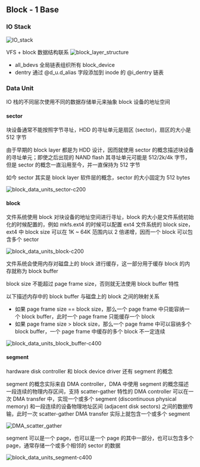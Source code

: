 ## Block - 1 Base

### IO Stack

![IO_stack](media/15873860255775/IO_stack.jpg)

VFS + block 数据结构联系
![block_layer_structure](media/15873860255775/block_layer_structure.jpg)


- all_bdevs 全局链表组织所有 block_device
- dentry 通过 @d_u.d_alias 字段添加到 inode 的 @i_dentry 链表



### Data Unit

IO 栈的不同层次使用不同的数据存储单元来抽象 block 设备的地址空间

#### sector

块设备通常不能按照字节寻址，HDD 的寻址单元是扇区 (sector)，扇区的大小是 512 字节

由于早期的 block layer 都是为 HDD 设计，因而就使用 sector 的概念描述块设备的寻址单元；即使之后出现的 NAND flash 其寻址单元可能是 512/2k/4k 字节，但是 sector 的概念一直沿用至今，并一直保持为 512 字节

如今 sector 其实是 block layer 软件层的概念，sector 的大小固定为 512 bytes


![block_data_units_sector-c200](media/15873860255775/block_data_units_sector.jpg)


#### block

文件系统使用 block 对块设备的地址空间进行寻址，block 的大小是文件系统初始化的时候配置的，例如 mkfs.ext4 的时候可以配置 ext4 文件系统的 block size，ext4 中 block size 可以在 1K ~ 64K 范围内以 2 倍递增，因而一个 block 可以包含多个 sector

![block_data_units_block-c200](media/15873860255775/block_data_units_block.jpg)


文件系统会使用内存对磁盘上的 block 进行缓存，这一部分用于缓存 block 的内存就称为 block buffer

block size 不能超过 page frame size，否则就无法使用 block buffer 特性

以下描述内存中的 block buffer 与磁盘上的 block 之间的映射关系

- 如果 page frame size == block size，那么一个 page frame 中只能容纳一个 block buffer，此时一个 page frame 只能缓存一个 block
- 如果 page frame size > block size，那么一个 page frame 中可以容纳多个 block buffer，一个 page frame 中缓存的多个 block 不一定连续

![block_data_units_block_buffer-c400](media/15873860255775/block_data_units_block_buffer.jpg)


#### segment

hardware disk controller 和 block device driver 还有 segment 的概念

segment 的概念实际来自 DMA controller，DMA 中使用 segment 的概念描述一段连续的物理内存区间，支持 scatter-gather 特性的 DMA controller 可以在一次 DMA transfer 中，实现一个或多个 segment (discontinuous physical memory) 和一段连续的设备物理地址区间 (adjacent disk sectors) 之间的数据传输，此时一次 scatter-gather DMA transfer 实际上就包含一个或多个 segment

![DMA_scatter_gather](media/15873860255775/DMA_scatter_gather.jpg)


segment 可以是一个 page，也可以是一个 page 的其中一部分，也可以包含多个 page，通常存储一个或多个相邻的 sector 的数据

![block_data_units_segment-c400](media/15873860255775/block_data_units_segment.jpg)

